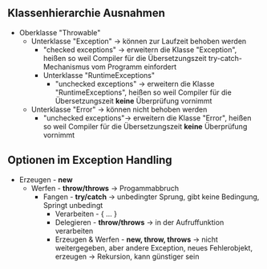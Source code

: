 ## Klassenhierarchie Ausnahmen
- Oberklasse "Throwable"
	- Unterklasse "Exception" -> können zur Laufzeit behoben werden
		- "checked exceptions" -> erweitern die Klasse "Exception", heißen so weil Compiler für die Übersetzungszeit try-catch-Mechanismus vom Programm einfordert
		- Unterklasse "RuntimeExceptions"
			-  "unchecked exceptions" -> erweitern die Klasse "RuntimeExceptions", heißen so weil Compiler für die Übersetzungszeit **keine** Überprüfung vornimmt
	- Unterklasse "Error" -> können nicht behoben werden
		- "unchecked exceptions"-> erweitern die Klasse "Error", heißen so weil Compiler für die Übersetzungszeit **keine** Überprüfung vornimmt

## Optionen im Exception Handling
- Erzeugen - **new**
	- Werfen - **throw/throws** -> Progammabbruch
		- Fangen - **try/catch** -> unbedingter Sprung, gibt keine Bedingung, Springt unbedingt
			- Verarbeiten - { ... }
			- Delegieren - **throw/throws** -> in der Aufruffunktion verarbeiten
			- Erzeugen & Werfen - **new, throw, throws** -> nicht weitergegeben, aber andere Exception, neues Fehlerobjekt, erzeugen -> Rekursion, kann günstiger sein